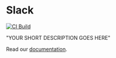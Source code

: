 # Slack

[![CI Build](https://github.com/axonivy-market/new-connector/actions/workflows/ci.yml/badge.svg)](https://github.com/axonivy-market/new-connector/actions/workflows/ci.yml)

"YOUR SHORT DESCRIPTION GOES HERE"

Read our [documentation](new-connector-product/README.md).
